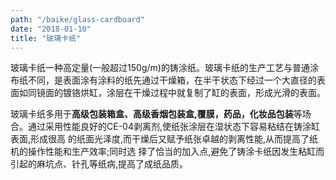 ```yaml
---
path: "/baike/glass-cardboard"
date: "2018-01-10"
title: "玻璃卡纸"
---
```


玻璃卡纸一种高定量(一般超过150g/m)的铸涂纸。玻璃卡纸的生产工艺与普通涂布纸不同，是表面涂有涂料的纸先通过干燥箱，在半干状态下经过一个大直径的表面如同镜面的镀铬烘缸，涂层在干燥过程中就复制了缸的表面，形成光滑的表面。    

玻璃卡纸多用于**高级包装箱盒、高级香烟包装盒,覆膜，药品，化妆品包装**等场合。通过采用性能良好的CE-04剥离剂,使纸张涂层在湿状态下容易粘结在铸涂缸表面,形成很高 的纸面光泽度,而干燥后又赋予纸张卓越的剥离性能,从而提高了纸机的操作性能和生产效率;同时选 择了恰当的加入点,避免了铸涂卡纸因发生粘缸而引起的麻坑点、针孔等纸病,提高了成纸品质。



